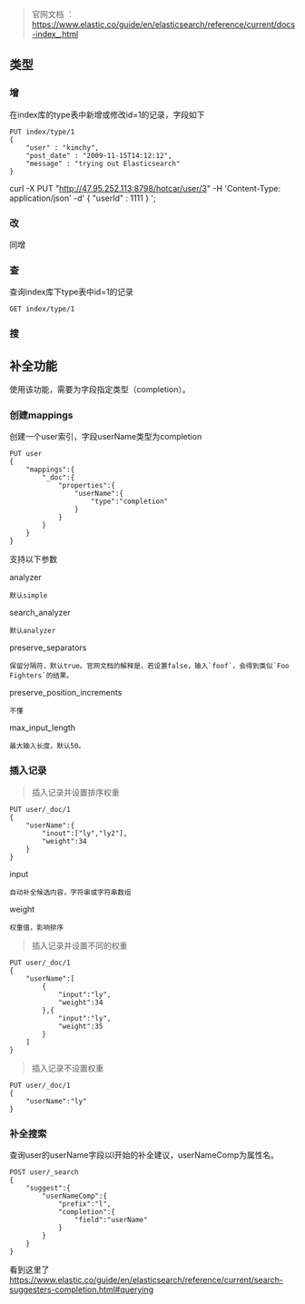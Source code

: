 


> 官网文档 ： https://www.elastic.co/guide/en/elasticsearch/reference/current/docs-index_.html



## 类型

### 增

在index库的type表中新增或修改id=1的记录，字段如下

```log
PUT index/type/1
{
	"user" : "kimchy",
	"post_date" : "2009-11-15T14:12:12",
	"message" : "trying out Elasticsearch"
}
```


curl -X PUT "http://47.95.252.113:8798/hotcar/user/3" -H 'Content-Type: application/json' -d'
{
    "userId" : 1111
}
';


### 改

同增

### 查

查询index库下type表中id=1的记录

```log
GET index/type/1
```

### 搜



## 补全功能

使用该功能，需要为字段指定类型（completion）。

### 创建mappings

创建一个user索引，字段userName类型为completion

```log
PUT user
{
	"mappings":{
		"_doc":{
			"properties":{
				"userName":{
					"type":"completion"
				}
			}
		}
	}
}
```

支持以下参数

analyzer

	默认simple

search_analyzer

	默认analyzer

preserve_separators

	保留分隔符，默认true。官网文档的解释是，若设置false，输入`foof`，会得到类似`Foo Fighters`的结果。

preserve_position_increments

	不懂

max_input_length

	最大输入长度，默认50。

### 插入记录

> 插入记录并设置排序权重

```log
PUT user/_doc/1
{
	"userName":{
		"inout":["ly","ly2"],
		"weight":34
	}
}
```

input
	
	自动补全候选内容，字符串或字符串数组
	
weight

	权重值，影响排序
	
> 插入记录并设置不同的权重

```log
PUT user/_doc/1
{
	"userName":[
		{
			"input":"ly",
			"weight":34
		},{
			"input":"ly",
			"weight":35
		}
	]
}
```

> 插入记录不设置权重

```log
PUT user/_doc/1
{
	"userName":"ly"
}
```

### 补全搜索

查询user的userName字段以l开始的补全建议，userNameComp为属性名。

```log
POST user/_search
{
	"suggest":{
		"userNameComp":{
			"prefix":"l",
			"completion":{
				"field":"userName"
			}
		}
	}
}
```



看到这里了 https://www.elastic.co/guide/en/elasticsearch/reference/current/search-suggesters-completion.html#querying





































